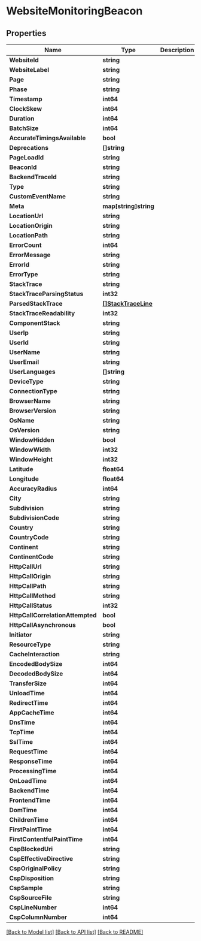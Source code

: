 # WebsiteMonitoringBeacon

## Properties

Name | Type | Description | Notes
------------ | ------------- | ------------- | -------------
**WebsiteId** | **string** |  | [optional] 
**WebsiteLabel** | **string** |  | [optional] 
**Page** | **string** |  | [optional] 
**Phase** | **string** |  | [optional] 
**Timestamp** | **int64** |  | [optional] 
**ClockSkew** | **int64** |  | [optional] 
**Duration** | **int64** |  | [optional] 
**BatchSize** | **int64** |  | [optional] 
**AccurateTimingsAvailable** | **bool** |  | [optional] 
**Deprecations** | **[]string** |  | [optional] 
**PageLoadId** | **string** |  | [optional] 
**BeaconId** | **string** |  | [optional] 
**BackendTraceId** | **string** |  | [optional] 
**Type** | **string** |  | [optional] 
**CustomEventName** | **string** |  | [optional] 
**Meta** | **map[string]string** |  | [optional] 
**LocationUrl** | **string** |  | [optional] 
**LocationOrigin** | **string** |  | [optional] 
**LocationPath** | **string** |  | [optional] 
**ErrorCount** | **int64** |  | [optional] 
**ErrorMessage** | **string** |  | [optional] 
**ErrorId** | **string** |  | [optional] 
**ErrorType** | **string** |  | [optional] 
**StackTrace** | **string** |  | [optional] 
**StackTraceParsingStatus** | **int32** |  | [optional] 
**ParsedStackTrace** | [**[]StackTraceLine**](StackTraceLine.md) |  | [optional] 
**StackTraceReadability** | **int32** |  | [optional] 
**ComponentStack** | **string** |  | [optional] 
**UserIp** | **string** |  | [optional] 
**UserId** | **string** |  | [optional] 
**UserName** | **string** |  | [optional] 
**UserEmail** | **string** |  | [optional] 
**UserLanguages** | **[]string** |  | [optional] 
**DeviceType** | **string** |  | [optional] 
**ConnectionType** | **string** |  | [optional] 
**BrowserName** | **string** |  | [optional] 
**BrowserVersion** | **string** |  | [optional] 
**OsName** | **string** |  | [optional] 
**OsVersion** | **string** |  | [optional] 
**WindowHidden** | **bool** |  | [optional] 
**WindowWidth** | **int32** |  | [optional] 
**WindowHeight** | **int32** |  | [optional] 
**Latitude** | **float64** |  | [optional] 
**Longitude** | **float64** |  | [optional] 
**AccuracyRadius** | **int64** |  | [optional] 
**City** | **string** |  | [optional] 
**Subdivision** | **string** |  | [optional] 
**SubdivisionCode** | **string** |  | [optional] 
**Country** | **string** |  | [optional] 
**CountryCode** | **string** |  | [optional] 
**Continent** | **string** |  | [optional] 
**ContinentCode** | **string** |  | [optional] 
**HttpCallUrl** | **string** |  | [optional] 
**HttpCallOrigin** | **string** |  | [optional] 
**HttpCallPath** | **string** |  | [optional] 
**HttpCallMethod** | **string** |  | [optional] 
**HttpCallStatus** | **int32** |  | [optional] 
**HttpCallCorrelationAttempted** | **bool** |  | [optional] 
**HttpCallAsynchronous** | **bool** |  | [optional] 
**Initiator** | **string** |  | [optional] 
**ResourceType** | **string** |  | [optional] 
**CacheInteraction** | **string** |  | [optional] 
**EncodedBodySize** | **int64** |  | [optional] 
**DecodedBodySize** | **int64** |  | [optional] 
**TransferSize** | **int64** |  | [optional] 
**UnloadTime** | **int64** |  | [optional] 
**RedirectTime** | **int64** |  | [optional] 
**AppCacheTime** | **int64** |  | [optional] 
**DnsTime** | **int64** |  | [optional] 
**TcpTime** | **int64** |  | [optional] 
**SslTime** | **int64** |  | [optional] 
**RequestTime** | **int64** |  | [optional] 
**ResponseTime** | **int64** |  | [optional] 
**ProcessingTime** | **int64** |  | [optional] 
**OnLoadTime** | **int64** |  | [optional] 
**BackendTime** | **int64** |  | [optional] 
**FrontendTime** | **int64** |  | [optional] 
**DomTime** | **int64** |  | [optional] 
**ChildrenTime** | **int64** |  | [optional] 
**FirstPaintTime** | **int64** |  | [optional] 
**FirstContentfulPaintTime** | **int64** |  | [optional] 
**CspBlockedUri** | **string** |  | [optional] 
**CspEffectiveDirective** | **string** |  | [optional] 
**CspOriginalPolicy** | **string** |  | [optional] 
**CspDisposition** | **string** |  | [optional] 
**CspSample** | **string** |  | [optional] 
**CspSourceFile** | **string** |  | [optional] 
**CspLineNumber** | **int64** |  | [optional] 
**CspColumnNumber** | **int64** |  | [optional] 

[[Back to Model list]](../README.md#documentation-for-models) [[Back to API list]](../README.md#documentation-for-api-endpoints) [[Back to README]](../README.md)


